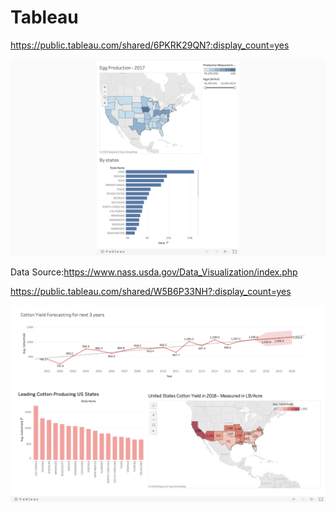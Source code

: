 # Tableau

https://public.tableau.com/shared/6PKRK29QN?:display_count=yes

![EggProduction_2017](figure/EggProduction_2017.png)

Data Source:https://www.nass.usda.gov/Data_Visualization/index.php 

https://public.tableau.com/shared/W5B6P33NH?:display_count=yes

![Cotton_Yield](figure/Cotton_Yield.png)
